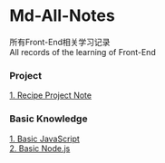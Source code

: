 # Md-All-Notes
所有Front-End相关学习记录  
All records of the learning of Front-End

### Project
[1. Recipe Project Note](https://github.com/law-chain-hot/md-all-notes/issues/4)

### Basic Knowledge
[1. Basic JavaScript](https://github.com/law-chain-hot/md-all-notes/issues/5)  
[2. Basic Node.js](https://github.com/law-chain-hot/md-all-notes/issues/6)
